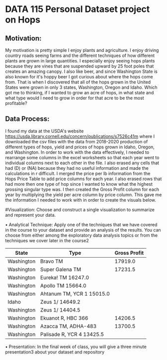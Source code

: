 # DATA 115 Personal Dataset project on Hops


## Motivation: 
   My motivation is pretty simple I enjoy plants and agriculture. I enjoy driving country roads seeing farms and the different techniques of how different plants are grown in large quantities. I especially enjoy seeing hops plants because they are vines that are suspended upward by 25 foot poles that creates an amazing canopy. I also like beer, and since Washington State is also known for it's hoppy beer I got curious about where the hops come from. That is when I discovered that all of the hops grown in the United States were grown in only 3 states, Washington, Oregon and Idaho. Which got me to thinking, if I wanted to grow an acre of hops, in what state and what type would I need to grow in order for that acre to be the most profitable? 

## Data Process: 
   I found my data at the USDA's website https://usda.library.cornell.edu/concern/publications/s7526c41m where I downloaded the csv files with the data from 2018-2020 production of different types of hops, yield and prices of hops grown in Idaho, Oregon, and Washington. 
   In order to work with the data effectively, I needed to rearrange some columns in the excel worksheets so that each year went to individual columns next to each other in the file. I also erased any cells that had (D) or (NA) because they had no useful information and made the calculations in r difficult. I merged the price per lb information from the Hops Price Table to add price columns for each year. I also erased rows that had more then one type of hop since I wanted to know what the highest grossing singular type was. I then created the Gross Profit column for each year by multiplying the yield per acre column by price column. This gave me the information I needed to work with in order to create the visuals below. 


#Visualization: 
Choose and construct a single visualization to summarize and represent your data.








• Analytical Technique: Apply one of the techniques that we have covered in the course to your
dataset and provide an analysis of the results. You can choose from either among the exploratory data
analysis topics or from the techniques we cover later in the course2

| State | Type | Gross Profit|
| --- | --- | --- |
|Washington|	Bravo TM|	17919.0	|	
|Washington	|Super Galena TM	|17231.5	|	
|Washington	| Eureka! TM	16247.0		|
|Washington	| Apollo TM	15664.0		|
|Washington|	Ahtanum TM, YCR 1	15015.0|		
|Idaho	|Zeus 1/	14649.2		|
|Washington	|Zeus 1/	14404.5	|	
|Washington	|Ekuanot R, HBC 366	|14206.5	|	
|Washington|	Azacca TM, ADHA-483|	13700.5	|	
|Washington	|Palisade R, YCR 4	13425.5	|

• Presentation: In the final week of class, you will give a three minute presentation3 about your
dataset and repository


